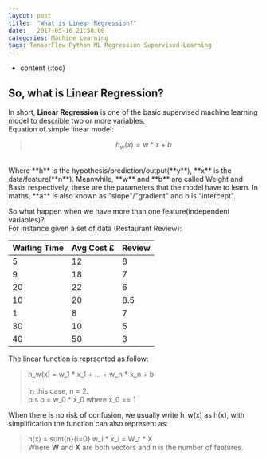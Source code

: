 ```yaml
---
layout: post
title:  "What is Linear Regression?"
date:   2017-05-16 21:50:00
categories: Machine Learning
tags: TensorFlow Python ML Regression Supervised-Learning
---
```


* content
{:toc}

## So, what is Linear Regression?<br>
In short, **Linear Regression** is one of the basic supervised machine learning model to describle two or more variables.<br>
Equation of simple linear model:<br>
>$$h_w(x) = w * x + b$$ 

<br>
Where **h** is the hypothesis/prediction/output(**y**), **x** is the data/feature(**n**). Meanwhile, **w** and **b** are called Weight and Basis respectively, these are the parameters that the model have to learn. In maths, **a** is also known as "slope"/"gradient" and b is "intercept".

So what happen when we have more than one feature(independent variables)?<br>
For instance given a set of data (Restaurant Review):

| Waiting Time | Avg Cost £ | Review |
| ------------- | ------------- | ------------- |
| 5 | 12 | 8 |
| 9 | 18 | 7 |
| 20 | 22 | 6 |
| 10 | 20 | 8.5 |
| 1 | 8 | 7 |
| 30 | 10 | 5 |
| 40 | 50 | 3 |

The linear function is reprsented as follow:<br>
> h_w(x) = w_1 * x_1 + ... + w_n * x_n + b <br><br>
> In this case, n = 2.<br>
> p.s b = w_0 * x_0 where x_0 == 1

When there is no risk of confusion, we usually write h_w(x) as h(x), with simplification the function can also represent as:<br>

> h(x) = sum{n}{i=0} w_i * x_i = W_t * X<br>
> Where **W** and **X** are both vectors and n is the number of features.



